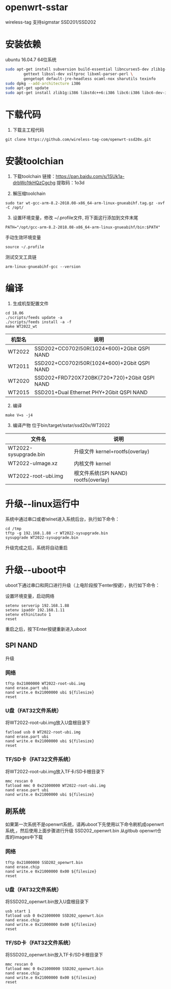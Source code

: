 # openwrt-sstar
wireless-tag 支持sigmstar SSD201/SSD202

# 安装依赖
ubuntu 16.04.7 64位系统

````sh
sudo apt-get install subversion build-essential libncurses5-dev zlib1g-dev gawk git ccache \
		gettext libssl-dev xsltproc libxml-parser-perl \
		gengetopt default-jre-headless ocaml-nox sharutils texinfo
sudo dpkg --add-architecture i386
sudo apt-get update
sudo apt-get install zlib1g:i386 libstdc++6:i386 libc6:i386 libc6-dev-i386
````

# 下载代码
1. 下载主工程代码
```
git clone https://github.com/wireless-tag-com/openwrt-ssd20x.git
```

# 安装toolchian

1. 下载toolchain
链接：https://pan.baidu.com/s/1SUk1a-drbWo1tkHQzCgchg 
提取码：1o3d 

2.  解压缩toolchain

```
sudo tar wt-gcc-arm-8.2-2018.08-x86_64-arm-linux-gnueabihf.tag.gz -xvf -C /opt/
```

3. 设置环境变量，修改 ~/.profile文件, 将下面这行添加到文件末尾
```
PATH="/opt/gcc-arm-8.2-2018.08-x86_64-arm-linux-gnueabihf/bin:$PATH"
```

手动生效环境变量
```
source ~/.profile
```

测试交叉工具链
```
arm-linux-gnueabihf-gcc --version
```


# 编译

1. 生成机型配置文件

```
cd 18.06
./scripts/feeds update -a
./scripts/feeds install -a -f
make WT2022_wt
```

| 机型名 | 说明            |
| ------ | --------------- |
| WT2022 | SSD202+CC0702I50R(1024*600)+2Gbit QSPI NAND|
| WT2011 | SSD202+CC0702I50R(1024*600)+2Gbit QSPI NAND|
| WT2020 | SSD202+FRD720X720BK(720*720)+2Gbit QSPI NAND|
| WT2015 | SSD201+Dual Ethernet PHY+2Gbit QSPI NAND|

2. 编译

```
make V=s -j4
```

3. 编译产物
    位于bin/target/sstar/ssd20x/WT2022

| 文件名                   | 说明                 |
| ------------------------ | -------------------- |
| WT2022-sysupgrade.bin    | 升级文件  kernel+rootfs(overlay)  	  |
| WT2022-uImage.xz         | 内核文件  kernel           	      |
| WT2022-root-ubi.img      | 根文件系统(SPI NAND) rootfs(overlay) |


# 升级--linux运行中
系统中通过串口或者telnet进入系统后台，执行如下命令：

```
cd /tmp
tftp -g 192.168.1.88 -r WT2022-sysupgrade.bin
sysupgrade WT2022-sysupgrade.bin
```

升级完成之后，系统将自动重启

# 升级--uboot中
uboot下通过串口和网口进行升级（上电阶段按下enter按键），执行如下命令：

设置环境变量，启动网络

```
setenv serverip 192.168.1.88
setenv ipaddr 192.168.1.11
setenv ethinitauto 1
reset
```

重启之后，按下Enter按键重新进入uboot

## SPI NAND
升级

### 网络

```
tftp 0x21000000 WT2022-root-ubi.img
nand erase.part ubi
nand write.e 0x21000000 ubi ${filesize}
reset
```

### U盘（FAT32文件系统）
将WT2022-root-ubi.img放入U盘根目录下

```
fatload usb 0 WT2022-root-ubi.img
nand erase.part ubi
nand write.e 0x21000000 ubi ${filesize}
reset

```

### TF/SD卡（FAT32文件系统）
将WT2022-root-ubi.img放入TF卡/SD卡根目录下

```
mmc rescan 0
fatload mmc 0 0x21000000 WT2022-root-ubi.img
nand erase.part ubi
nand write.e 0x21000000 ubi ${filesize}
```

## 刷系统
如果第一次系统不是openwrt系统，请再uboot下先使用以下命令刷机成openwrt系统,，然后使用上面步骤进行升级
SSD202_openwrt.bin 从gitbub openwrt仓库的images中下载
### 网络

```
tftp 0x21000000 SSD202_openwrt.bin
nand erase.chip
nand write.e 0x21000000 0x00 ${filesize}
reset
```

### U盘（FAT32文件系统）
将SSD202_openwrt.bin放入U盘根目录下

```
usb start 1
fatload usb 0 0x21000000 SSD202_openwrt.bin
nand erase.chip
nand write.e 0x21000000 0x00 ${filesize}
reset
```

### TF/SD卡（FAT32文件系统）
将SSD202_openwrt.bin放入TF卡/SD卡根目录下

```
mmc rescan 0
fatload mmc 0 0x21000000 SSD202_openwrt.bin
nand erase.chip
nand write.e 0x21000000 0x00 ${filesize}
reset
```